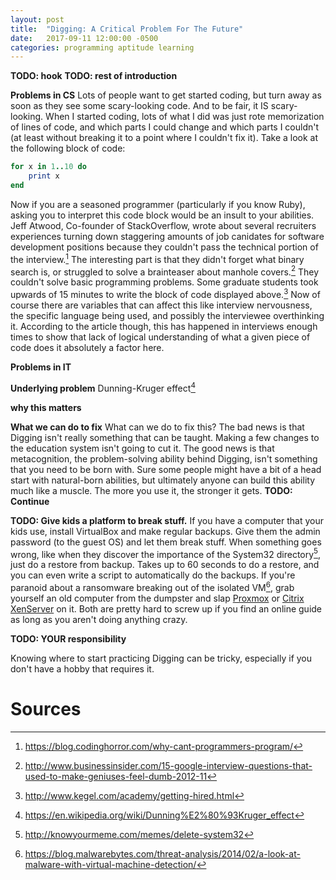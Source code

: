 ```yaml
---
layout: post
title:  "Digging: A Critical Problem For The Future"
date:   2017-09-11 12:00:00 -0500
categories: programming aptitude learning
---
```


**TODO: hook** **TODO: rest of introduction**

**Problems in CS** Lots of people want to get started coding, but turn away as soon as they see some scary-looking
code. And to be fair, it IS scary-looking. When I started coding, lots of what I did was just rote memorization of lines of code, and which parts I could change and which parts I couldn't (at least without
breaking it to a point where I couldn't fix it). Take a look at the following block of code:

```ruby
for x in 1..10 do
    print x
end
```

Now if you are a seasoned programmer (particularly if you know Ruby), asking you to interpret this code block would be an insult to your abilities. Jeff Atwood, Co-founder of StackOverflow, wrote about
 several recruiters experiences turning down staggering amounts of job canidates for software development positions because they couldn't pass the technical portion of the interview.[^wcpp] The 
 interesting part is that they didn't forget what binary search is, or struggled to solve a brainteaser about manhole covers.[^gic] They couldn't solve basic programming problems. Some graduate students took
 upwards of 15 minutes to write the block of code displayed above.[^htgh] Now of course there are variables that can affect this like interview nervousness, the specific language being used, and possibly 
 the interviewee overthinking it. According to the article though, this has happened in interviews enough times to show that lack of logical understanding of what a given piece of code does it absolutely
 a factor here.

**Problems in IT**

**Underlying problem** Dunning-Kruger effect[^dkef]

**why this matters**

**What we can do to fix** What can we do to fix this? The bad news is that Digging isn't really something that can be taught. Making a few changes to the education system isn't going to cut it.
The good news is that metacognition, the problem-solving ability behind Digging, isn't something that you need to be born with. Sure some people might have a bit of a head start with natural-born
abilities, but ultimately anyone can build this ability much like a muscle. The more you use it, the stronger it gets. **TODO: Continue**

**TODO: Give kids a platform to break stuff.** If you have a computer that your kids use, install VirtualBox and make regular backups. Give them the admin password (to the guest OS) and let them break stuff. When something 
goes wrong, like when they discover the importance of the System32 directory[^kymds], just do a restore from backup. Takes up to 60 seconds to do a restore, and you can even write a script to automatically 
do the backups. If you're paranoid about a ransomware breaking out of the isolated VM[^mvmd], grab yourself an old computer from the dumpster and slap [Proxmox](https://www.proxmox.com/) or [Citrix XenServer](https://xenserver.org/) on it. Both are pretty hard to screw up 
if you find an online guide as long as you aren't doing anything crazy.

**TODO: YOUR responsibility**

Knowing where to start practicing Digging can be tricky, especially if you don't have a hobby that requires it.

# Sources

[^iudo]: <https://www.irishtimes.com/news/education/concern-over-drop-out-rates-in-computer-science-courses-1.2491751>

[^kkuc]: <http://www.coding2learn.org/blog/2013/07/29/kids-cant-use-computers/>

[^dkef]: <https://en.wikipedia.org/wiki/Dunning%E2%80%93Kruger_effect>

[^sdca]: <http://www.businesswire.com/news/home/20170731005686/en/Bosch-Survey-New-Car-Buyers-Bullish-Automated>

[^wcpp]: <https://blog.codinghorror.com/why-cant-programmers-program/>

[^gic]: <http://www.businessinsider.com/15-google-interview-questions-that-used-to-make-geniuses-feel-dumb-2012-11>

[^htgh]: <http://www.kegel.com/academy/getting-hired.html>

[^kymds]: <http://knowyourmeme.com/memes/delete-system32>

[^mvmd]: <https://blog.malwarebytes.com/threat-analysis/2014/02/a-look-at-malware-with-virtual-machine-detection/>